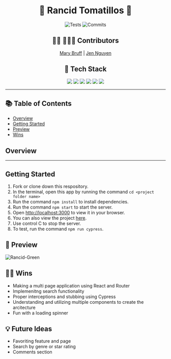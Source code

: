 <h1 align=center> 🍿 Rancid Tomatillos 🍅 </h1>

<div align="center">

![Tests](https://badgen.net/badge/tests/passing/green?icon=github)
![Commits](https://badgen.net/github/last-commit/Jnguyen615/rancid-tomatillos-2)

##  👩‍💻 👩🏻‍💻 Contributors


[Mary Bruff](https://github.com/MaryBruff)  | 
[Jen Nguyen](https://github.com/Jnguyen615)


## 📂 Tech Stack
<img src="https://img.shields.io/badge/react%20-%236a0dad.svg?&style=for-the-badge&logo=react&logoColor=%8f4db2"/>
<img src="https://img.shields.io/badge/React_Router-6a0dad?style=for-the-badge&logo=react-router&logoColor=white"/>
<img src="https://img.shields.io/badge/Cypress-39FF14?style=for-the-badge&logo=cypress&logoColor=white"/>
<img src="https://img.shields.io/badge/GitHub-39FF14?style=for-the-badge&logo=github&logoColor=white"/>
<img src="https://img.shields.io/badge/VSCode-6a0dad?style=for-the-badge&logo=visual%20studio%20code&logoColor=white"/>
<img src="https://img.shields.io/badge/Sass-6a0dad?style=for-the-badge&logo=sass&logoColor=white"/>
</div>

---

## 📚 Table of Contents

- [Overview](#overview)
- [Getting Started](#getting-started)
- [Preview](#preview)
- [Wins](#wins)

## Overview 

----
## Getting Started
1. Fork or clone down this respository. 
2. In the terminal, open this app by running the command `cd <project folder name>`
3. Run the command  `npm install` to install dependencies.
4. Run the command `npm start` to start the server.
5. Open [http://localhost:3000](http://localhost:3000) to view it in your browser.
6. You can also view the project <a href="https://rancid-tomatillos-paired-ashy.vercel.app/">here</a>.
7. Use control C to stop the server.
8. To test, run the command `npm run cypress`.


## 🎥 Preview
![Rancid-Green](https://github.com/Jnguyen615/rancid-tomatillos-2/assets/119434450/124c1bd7-7a44-4d90-accc-a628fb76cc3a)

## 💪🏻 Wins 
- Making a multi page application using React and Router
- Implemenitng search functionality 
- Proper interceptions and stubbing using Cypress
- Understanding and utilizing multiple components to create the arcitecture
- Fun with a loading spinner 

## 💡 Future Ideas 
- Favoriting feature and page 
- Search by genre or star rating 
- Comments section 

